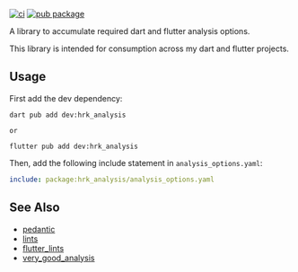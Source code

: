[![ci](https://github.com/hrishikesh-kadam/hrk_analysis.dart/actions/workflows/ci.yaml/badge.svg)](https://github.com/hrishikesh-kadam/hrk_analysis.dart/actions/workflows/ci.yaml)
[![pub package](https://img.shields.io/pub/v/hrk_analysis.svg)](https://pub.dev/packages/hrk_analysis)

A library to accumulate required dart and flutter analysis options.

This library is intended for consumption across my dart and flutter projects.

## Usage

First add the dev dependency:  

```console
dart pub add dev:hrk_analysis

or

flutter pub add dev:hrk_analysis
```

Then, add the following include statement in `analysis_options.yaml`:  

```yaml
include: package:hrk_analysis/analysis_options.yaml
```

## See Also

- [pedantic][]
- [lints][]
- [flutter_lints][]
- [very_good_analysis][]


[pedantic]: https://github.com/google/pedantic
[lints]: https://github.com/dart-lang/lints
[flutter_lints]: https://github.com/flutter/packages/tree/main/packages/flutter_lints
[very_good_analysis]: https://github.com/VeryGoodOpenSource/very_good_analysis
